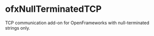 # ofxNullTerminatedTCP
TCP communication add-on for OpenFrameworks with null-terminated strings only.
